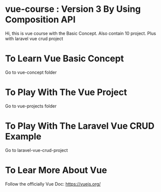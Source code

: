 # vue-course : Version 3 By Using Composition API
Hi, this is vue course with the Basic Concept. Also contain 10 project. Plus with laravel vue crud project

# To Learn Vue Basic Concept
Go to vue-concept folder 

# To Play With The Vue Project
Go to vue-projects folder

# To Play With The Laravel Vue CRUD Example
Go to laravel-vue-crud-project

# To Lear More About Vue
Follow the officially Vue Doc: https://vuejs.org/
